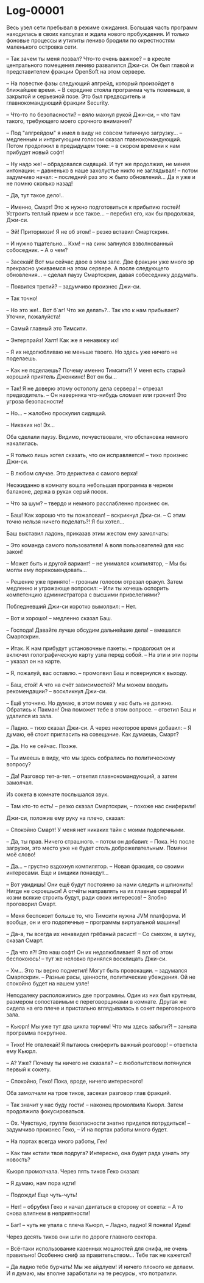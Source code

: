 # Log-00001

Весь узел сети пребывал в режиме ожидания. Большая часть программ находилась в своих капсулах и ждала нового пробуждения. И только фоновые процессы и утилиты лениво бродили по окрестностям маленького островка сети.

– Так зачем ты меня позвал? Что-то очень важное? – в кресле центрального помещения лениво развалился Джи-си. Он был главой и представителем фракции OpenSoft на этом сервере.

– На повестке фазы следующий апгрейд, который произойдет в ближайшее время. – В середине стояла программа чуть поменьше, в закрытой и серьезной позе. Это был предводитель и главнокомандующий фракции Security.

– Что-то по безопасности? – вяло махнул рукой Джи-си, – что там такого, требующего моего срочного внимания?

– Под "апгрейдом" я имел в виду не совсем типичную загрузку... – медленным и интригующим голосом сказал главнокомандующий. Потом продолжил в предыдущем тоне: – в скором времени к нам прибудет новый софт!

– Ну надо же! – обрадовался сидящий. И тут же продолжил, не меняя интонации: – давненько в наше захолустье никто не заглядывал! – потом задумчиво начал: – последний раз это ж было обновлений... Да я уже и не помню сколько назад!

– Да, тут такое дело!..

– Именно, Смарт! Это ж нужно подготовиться к прибытию гостей! Устроить теплый прием и все такое... – перебил его, как бы продолжая, Джи-си.

– Эй! Притормози! Я не об этом! – резко вставил Смартскрин.

– И нужно тщательно... Кхм! – на синк запнулся взволнованный собоседник. – А о чем?

– Засекай! Вот мы сейчас двое в этом зале. Две фракции уже много эр прекрасно уживаемся на этом сервере. А после следующего обновления... – сделал паузу Смартскрин, давая собеседнику додумать.

– Появится третий? – задумчиво произнес Джи-си.

– Так точно!

– Но это же!.. Вот б\`аг! Что же делать?.. Так кто к нам прибывает? Уточни, пожалуйста!

– Самый главный это Тимсити.

– Энтерпрайз! Халт! Как же я ненавижу их!

– Я их недолюбливаю не меньше твоего. Но здесь уже ничего не поделаешь.

– Как не поделаешь? Почему именно Тимсити?! У меня есть старый хороший приятель Дженкинс! Вот он бы...

– Так! Я не доверю этому остолопу дела сервера! – отрезал предводитель. – Он наверняка что-нибудь сломает или грохнет! Это угроза безопасности!

– Но... – жалобно проскулил сидящий.

– Никаких но! Эх...

Оба сделали паузу. Видимо, почувствовали, что обстановка немного накалилась.

– Я только лишь хотел сказать, что он исправляется! – тихо произнес Джи-си.

– В любом случае. Это дериктива с самого верха!

Неожиданно в комнату вошла небольшая программа в черном балахоне, держа в руках серый посох.

– Что за шум? – твердо и немного расслабленно произнес он.

– Баш! Как хорошо что ты пожаловал! – вскрикнул Джи-си. – С этим точно нельзя ничего поделать?! Я бы хотел...

Баш выставил ладонь, приказав этим жестом ему замолчать:

– Это команда самого пользователя! А воля пользователей для нас закон!

– Может быть и другой вариант! – не унимался компилятор, – Мы бы могли ему порекомендовать...

– Решение уже принято! – грозным голосом отрезал оракул. Затем медленно и угрожающе вопросил: – Или ты хочешь оспорить компетенцию администратора с высшими привелегиями?

Побледневший Джи-си коротко вымолвил: – Нет.

– Вот и хорошо! – медленно сказал Баш.

– Господа! Давайте лучше обсудим дальнейшие дела! – вмешался Смартскрин.

– Итак. К нам прибудут установочные пакеты. – продолжил он и включил голографическую карту узла перед собой. – На эти и эти порты – указал он на карте.

– Я, пожалуй, вас оставлю. – промолвил Баш и повернулся к выходу.

– Баш, стой! А что на счёт зависимостей? Мы можем вводить рекомендации? – воскликнул Джи-си.

– Ещё уточняю. Но думаю, в этом помех у нас быть не должно. Обратись к Пакман! Она поможет тебе в этом вопросе. – ответил Баш и удалился из зала.

– Ладно. – тихо сказал Джи-си. А через некоторое время добавил: – Я думаю, её стоит пригласить на совещание. Как думаешь, Смарт?

– Да. Но не сейчас. Позже.

– Ты имеешь в виду, что мы здесь собрались по политическому вопросу?

– Да! Разговор тет-а-тет. – ответил главнокомандующий, а затем замолчал.

Из сокета в комнате послышался звук.

– Там кто-то есть! – резко сказал Смартскрин, – похоже нас сниферили!

Джи-си, положив ему руку на плечо, сказал:

– Спокойно Смарт! У меня нет никаких тайн с моими подопечными.

– Да, ты прав. Ничего страшного. – потом он добавил: – Пока. Но после загрузки, это место уже не будет столь доброжелательным. Помяни моё слово!

– Да... – грустно вздохнул компилятор. – Новая фракция, со своими интересами. Еще и вмщики понаедут...

– Вот увидишь! Они ещё будут постоянно за нами следить и шпионить! Нигде не скроешься! А отчёты направлять на их главные сервера! И козни всякие строить будут, ради своих интересов! – Злобно проговорил Смарт.

– Меня беспокоит больше то, что Тимсити нужна JVM платформа. И вообще, он и его подопечные – программы виртуальной машины!

– Да-а, ты всегда их ненавидел грёбаный расист! – Со смехом, в шутку, сказал Смарт.

– Да что я?! Это наш софт! Он их недолюбливает! Я вот об этом беспокоюсь! – тут же неловко принялся восклицать Джи-си.

– Хм... Это ты верно подметил! Могут быть провокации. – задумался Смартскрин. – Разные расы, ценности, политические убеждения. Ой не спокойно будет на нашем узле!

Неподалеку расположились две программы. Один из них был крупным, размером сопоставимым с переговорщиками в комнате. Другая же сидела на его плече и пристально вглядывалась в сокет переговорного зала.

– Кьюрл! Мы уже тут два цикла торчим! Что мы здесь забыли?! – заныла программа покрупнее.

– Тихо! Не отвлекай! Я пытаюсь сниферить важный розговор! – ответила ему Кьюрл.

– А? Уже? Почему ты ничего не сказала? – с любопытством потянулся первый к сокету.

– Спокойно, Геко! Пока, вроде, ничего интересного!

Оба замолчали на трое тиков, засекая разговор глав фракций.

– Так значит у нас буду гости! – наконец промолвила Кьюрл. Затем продолжила фокусироваться.

– Ох. Чувствую, группе безопасности знатно придется потрудиться! – задумчиво произнес Геко, – И на портах работы много будет.

– На портах всегда много работы, Гек!

– Как там кстати твоя подруга? Интересно, она будет рада узнать эту новость?

Кьюрл промолчала. Через пять тиков Геко сказал:

– Я думаю, нам пора идти!

– Подожди! Еще чуть-чуть!

– Нет! – обрубил Геко и начал двигаться в сторону от сокета: – А то снова влипнем в неприятности!

– Баг! – чуть не упала с плеча Кьюрл, – Ладно, ладно! Я поняла! Идем!

Через десять тиков они шли по дороге главного сектора.

– Всё-таки использование казенных мощностей для снифа, не очень правильно! Особенно сниф за правительством... Тебе так не кажется?

– Да ладно тебе бурчать! Мы же айдлуем! И ничего плохого не делаем. И я думаю, мы вполне заработали на те ресурсы, что потратили.

